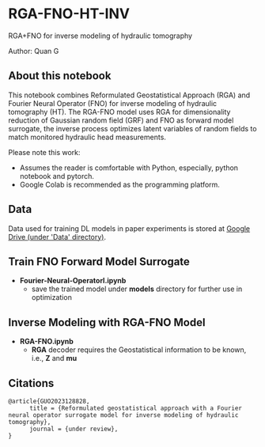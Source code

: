 # RGA-FNO-HT-INV
RGA+FNO for inverse modeling of hydraulic tomography 

Author: Quan G

## About this notebook

This notebook combines Reformulated Geostatistical Approach (RGA) and Fourier Neural Operator (FNO) for inverse modeling of hydraulic tomography (HT). The RGA-FNO model uses RGA for dimensionality reduction of Gaussian random field (GRF) and FNO as forward model surrogate, the inverse process optimizes latent variables of random fields to match monitored hydraulic head measurements.

Please note this work:
* Assumes the reader is comfortable with Python, especially, python notebook and pytorch.
* Google Colab is recommended as the programming platform.

## Data
Data used for training DL models in paper experiments is stored at 
[Google Drive (under 'Data' directory)](https://drive.google.com/drive/folders/1lkJAHBljYBIwrukrJyit-iu9_yhlo7Jf).

## Train FNO Forward Model Surrogate
- **Fourier-Neural-Operatorl.ipynb**
    - save the trained model under **models** directory for further use in optimization

## Inverse Modeling with RGA-FNO Model
- **RGA-FNO.ipynb**
    - **RGA** decoder requires the Geostatistical information to be known, i.e., **Z** and **mu**

##
## Citations
```
@article{GUO2023128828,
      title = {Reformulated geostatistical approach with a Fourier neural operator surrogate model for inverse modeling of hydraulic tomography},
      journal = {under review},
}
```
[comment]: <> (      volume = {616},
      pages = {128828},
      year = {2023},
      issn = {0022-1694},
      doi = {https://doi.org/10.1016/j.jhydrol.2022.128828},
      url = {https://www.sciencedirect.com/science/article/pii/S0022169422013981},
      author = {Quan Guo and Yue Zhao and Chunhui Lu and Jian Luo})


